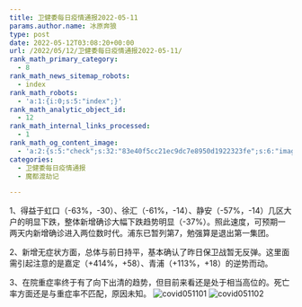 ```yaml
---
title: 卫健委每日疫情通报2022-05-11
params.author.name: 冰原奔狼
type: post
date: 2022-05-12T03:08:20+00:00
url: /2022/05/12/卫健委每日疫情通报2022-05-11/
rank_math_primary_category:
  - 8
rank_math_news_sitemap_robots:
  - index
rank_math_robots:
  - 'a:1:{i:0;s:5:"index";}'
rank_math_analytic_object_id:
  - 12
rank_math_internal_links_processed:
  - 1
rank_math_og_content_image:
  - 'a:2:{s:5:"check";s:32:"83e40f5cc21ec9dc7e8950d1922323fe";s:6:"images";a:0:{}}'
categories:
  - 卫健委每日疫情通报
  - 魔都渡劫记

---
```

1、得益于虹口（-63%，-30）、徐汇（-61%，-14）、静安（-57%，-14）几区大户的明显下跌，整体新增确诊大幅下跌趋势明显（-37%）。照此速度，可预期一两天内新增确诊进入两位数时代。浦东已暂列第7，勉强算是退出第一集团。

2、新增无症状方面，总体与前日持平，基本确认了昨日保卫战暂无反弹。这里面需引起注意的是嘉定（+414%，+58）、青浦（+113%，+18）的逆势而动。

3、在院重症率终于有了向下出清的趋势，但目前来看还是处于相当高位的。死亡率方面还是与重症率不匹配，原因未知。
<img decoding="async" src="https://i0.wp.com/s2.loli.net/2022/05/12/1BUaFETfLOV7soR.jpg?w=640&#038;ssl=1" alt="covid051101" data-recalc-dims="1" />
<img decoding="async" src="https://i0.wp.com/s2.loli.net/2022/05/12/EgscebkSqZWY4Uy.jpg?w=640&#038;ssl=1" alt="covid051102" data-recalc-dims="1" />

